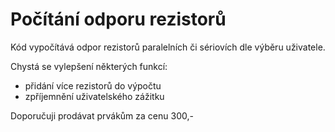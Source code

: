 # Počítání odporu rezistorů

Kód vypočítává odpor rezistorů paralelních či sériovích dle výběru uživatele.

Chystá se vylepšení některých funkcí: 
- přidání více rezistorů do výpočtu
- zpříjemnění uživatelského zážitku

Doporučuji prodávat prvákům za cenu 300,-
